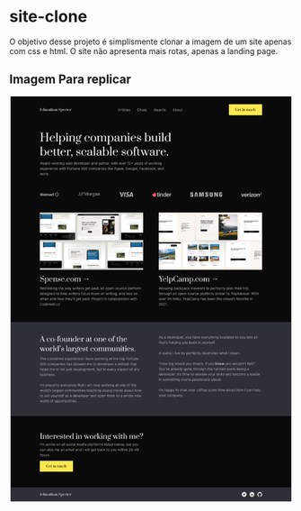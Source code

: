 # site-clone
O objetivo desse projeto é simplismente clonar a imagem de um site apenas com css e html.
O site não apresenta mais rotas, apenas a landing page.

## Imagem Para replicar
<p align="center">
    <img  src="assets/SiteImages/landingPage.png" width="500" />
</p>
